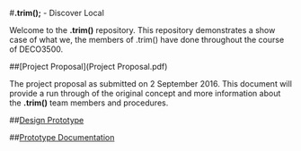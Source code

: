 #**.trim();** - Discover Local

Welcome to the **.trim()** repository. This repository demonstrates a show case of what we, the members of .trim() have done throughout the course of DECO3500.

##[Project Proposal](Project Proposal.pdf)

The project proposal as submitted on 2 September 2016. This document will provide a run through of the original concept and more information about the **.trim()** team members and procedures.

##[Design Prototype](https://www.dropbox.com/s/gs69zk6gwg13cde/app-debug.apk?dl=0)



##[Prototype Documentation](https://docs.google.com/document/d/1TPhnp1r54r4IPWhUW4o6yccz5Dt5bPlWlp4d9BGwYIE/edit?usp=sharing)

